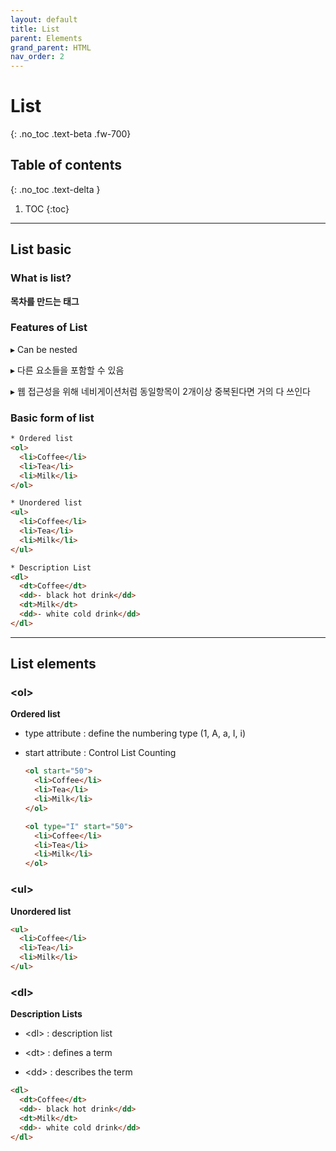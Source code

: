 ```yaml
---
layout: default
title: List
parent: Elements
grand_parent: HTML
nav_order: 2
---
```


# List
{: .no_toc .text-beta .fw-700}

## Table of contents
{: .no_toc .text-delta }

1. TOC
{:toc}

---

## List basic 

### What is list?

**목차를 만드는 태그**

### Features of List

&#9656; Can be nested

&#9656; 다른 요소들을 포함할 수 있음

&#9656; 웹 접근성을 위해 네비게이션처럼 동일항목이 2개이상 중복된다면 거의 다 쓰인다 

### Basic form of list

```html
* Ordered list
<ol>
  <li>Coffee</li>
  <li>Tea</li>
  <li>Milk</li>
</ol> 

* Unordered list
<ul>
  <li>Coffee</li>
  <li>Tea</li>
  <li>Milk</li>
</ul>

* Description List
<dl>
  <dt>Coffee</dt>
  <dd>- black hot drink</dd>
  <dt>Milk</dt>
  <dd>- white cold drink</dd>
</dl>
```

---

## List elements

### &#60;ol&#62; 

**Ordered list**

* type attribute : define the numbering type (1, A, a, I, i)

* start attribute : Control List Counting

    ```html
    <ol start="50">
      <li>Coffee</li>
      <li>Tea</li>
      <li>Milk</li>
    </ol>

    <ol type="I" start="50">
      <li>Coffee</li>
      <li>Tea</li>
      <li>Milk</li>
    </ol>
    ```

### &#60;ul&#62; 

**Unordered list**

```html
<ul>
  <li>Coffee</li>
  <li>Tea</li>
  <li>Milk</li>
</ul>
```

### &#60;dl&#62; 

**Description Lists**

* &#60;dl&#62; : description list

* &#60;dt&#62; : defines a term 

* &#60;dd&#62; : describes the term

```html
<dl>
  <dt>Coffee</dt>
  <dd>- black hot drink</dd>
  <dt>Milk</dt>
  <dd>- white cold drink</dd>
</dl>
```